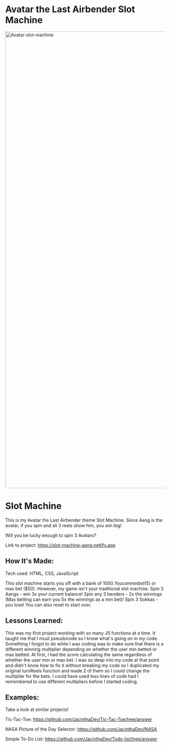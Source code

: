 # Avatar the Last Airbender Slot Machine

<img width="1440" alt="Avatar-slot-machine" src="https://github.com/JacinthaDev/Slot-Machine/assets/129231721/3356e351-ee8a-4d82-90e0-1cef1603c75c">


# Slot Machine
This is my Avatar the Last Airbender theme Slot Machine. Since Aang is the avatar, if you spin and all 3 reels show him, you win big!

Will you be lucky enough to spin 3 Avatars?

Link to project: https://slot-machine-aang.netlify.app

## How It's Made:
Tech used: HTML, CSS, JavaScript

This slot machine starts you off with a bank of $1000. You can min bet ($5) or max bet ($50). However, my game isn't your traditional slot machine. Spin 3 Aangs - win 3x your current balance! Spin any 3 benders - 2x the winnings (Max betting can earn you 5x the winnings as a min bet)! Spin 3 Sokkas - you lose! You can also reset to start over. 

## Lessons Learned:
This was my first project working with so many JS functions at a time. It taught me that I must pseudocode so I know what's going on in my code. Something I forgot to do while I was coding was to make sure that there is a different winning multiplier depending on whether the user min betted or max betted. At first, I had the score calculating the same regardless of whether the user min or max bet. I was so deep into my code at that point and didn't know how to fix it without breaking my code so I duplicated my original turnReels function and made 2 of them so I could change the multiplier for the bets. I could have used less lines of code had I remembered to use different multipliers before I started coding.

## Examples:
Take a look at similar projects! 

Tic-Tac-Toe: https://github.com/JacinthaDev/Tic-Tac-Toe/tree/answer

NASA Picture of the Day Selector: https://github.com/JacinthaDev/NASA

Simple To-Do List: https://github.com/JacinthaDev/Todo-list/tree/answer

